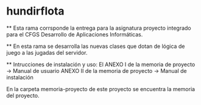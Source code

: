 # hundirflota

** Esta rama corrsponde la entrega para la asignatura proyecto integrado para el CFGS Desarrollo de Aplicaciones Informáticas.

** En esta rama se desarrolla las nuevas clases que dotan de lógica de juego a las jugadas del servidor.

** Intrucciones de instalación y uso: 
El ANEXO I de la memoria de proyecto -> Manual de usuario
ANEXO II de la memoria de proyecto -> Manual de instalación

En la carpeta memoria-proyecto de este proyecto se encuentra la memoria del proyecto.



